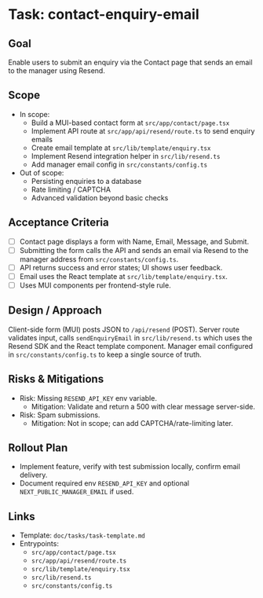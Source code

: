 # Task: contact-enquiry-email

## Goal
Enable users to submit an enquiry via the Contact page that sends an email to the manager using Resend.

## Scope
- In scope:
  - Build a MUI-based contact form at `src/app/contact/page.tsx`
  - Implement API route at `src/app/api/resend/route.ts` to send enquiry emails
  - Create email template at `src/lib/template/enquiry.tsx`
  - Implement Resend integration helper in `src/lib/resend.ts`
  - Add manager email config in `src/constants/config.ts`
- Out of scope:
  - Persisting enquiries to a database
  - Rate limiting / CAPTCHA
  - Advanced validation beyond basic checks

## Acceptance Criteria
- [ ] Contact page displays a form with Name, Email, Message, and Submit.
- [ ] Submitting the form calls the API and sends an email via Resend to the manager address from `src/constants/config.ts`.
- [ ] API returns success and error states; UI shows user feedback.
- [ ] Email uses the React template at `src/lib/template/enquiry.tsx`.
- [ ] Uses MUI components per frontend-style rule.

## Design / Approach
Client-side form (MUI) posts JSON to `/api/resend` (POST). Server route validates input, calls `sendEnquiryEmail` in `src/lib/resend.ts` which uses the Resend SDK and the React template component. Manager email configured in `src/constants/config.ts` to keep a single source of truth.

## Risks & Mitigations
- Risk: Missing `RESEND_API_KEY` env variable.
  - Mitigation: Validate and return a 500 with clear message server-side.
- Risk: Spam submissions.
  - Mitigation: Not in scope; can add CAPTCHA/rate-limiting later.

## Rollout Plan
- Implement feature, verify with test submission locally, confirm email delivery.
- Document required env `RESEND_API_KEY` and optional `NEXT_PUBLIC_MANAGER_EMAIL` if used.

## Links
- Template: `doc/tasks/task-template.md`
- Entrypoints:
  - `src/app/contact/page.tsx`
  - `src/app/api/resend/route.ts`
  - `src/lib/template/enquiry.tsx`
  - `src/lib/resend.ts`
  - `src/constants/config.ts`

